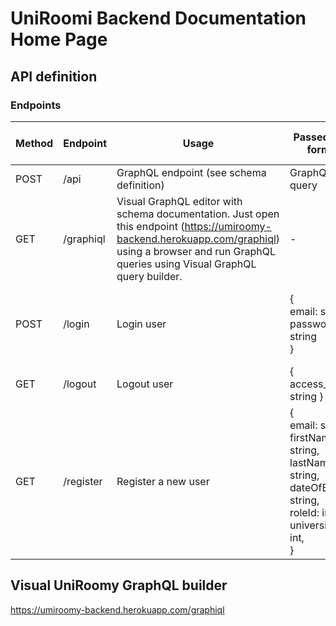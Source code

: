 # UniRoomi Backend Documentation Home Page

## API definition

### Endpoints

| Method     | Endpoint         | Usage                                                  | Passed data format        | Returned data format                                                |
|--------    |--------------    |----------------------------------------------------    |-----------------------    |-----------------------------------------------------------------    |
| POST       | /api             | GraphQL endpoint (see schema definition)               | GraphQL query             | { data: object }                                  |
| GET        | /graphiql        | Visual GraphQL editor with schema documentation. Just open this endpoint (<a href="https://uniroomy-backend.herokuapp.com/graphiql">https://umiroomy-backend.herokuapp.com/graphiql</a>) using a browser and run GraphQL queries using Visual GraphQL query builder. | -                         | -                                  |
| POST       | /login           | Login user                                             | {<br/> email: string,<br/> password: string<br/>} |  {<br/>user: object,<br/> token: string<br/>}      |
| GET        | /logout          | Logout user                                          | { access_token: string }  |  -      |
| GET        | /register        | Register a new user                                    | {<br/> email: string,<br/> firstName: string,<br/> lastName: string,<br/> dateOfBirth: string,<br/>roleId: int,<br/>universityId: int,<br/>}  |  -      |

## Visual UniRoomy GraphQL builder

  <a href="https://uniroomy-backend.herokuapp.com/graphiql" target="_blank">https://umiroomy-backend.herokuapp.com/graphiql</a>
